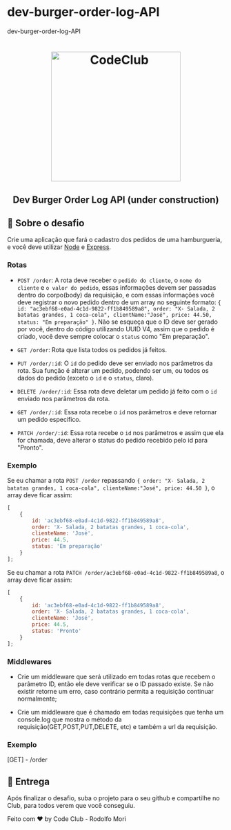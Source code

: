 # dev-burger-order-log-API

dev-burger-order-log-API

<h1 align="center">
    <img alt="CodeClub" src="https://i0.wp.com/rodolfomori.com/wp-content/uploads/2021/05/Co%CC%81pia-de-Yellow-White-and-Black-Edgy-Maximalism-Video-Gaming-YouTube-Outro-1-1024x1024.png" width="300px" />
</h1>

<h2 align="center">
  Dev Burger Order Log API (under construction)
</h2>

## :rocket: Sobre o desafio

Crie uma aplicação que fará o cadastro dos pedidos de uma hamburgueria, e você deve utilizar [Node](https://nodejs.org/en/) e [Express](https://expressjs.com/pt-br/).

### Rotas

-   `POST /order`: A rota deve receber o `pedido do cliente`, o `nome do cliente` e `o valor do pedido`, essas informações devem ser passadas dentro do corpo(body) da requisição, e com essas informações você deve registrar o novo pedido dentro de um array no seguinte formato: `{ id: "ac3ebf68-e0ad-4c1d-9822-ff1b849589a8", order: "X- Salada, 2 batatas grandes, 1 coca-cola", clientName:"José", price: 44.50, status: "Em preparação" }`. Não se esqueça que o ID deve ser gerado por você, dentro do código utilizando UUID V4, assim que o pedido é criado, você deve sempre colocar o `status` como "Em preparação".

-   `GET /order`: Rota que lista todos os pedidos já feitos.

-   `PUT /order/:id`: O `id` do pedido deve ser enviado nos parâmetros da rota. Sua função é alterar um pedido, podendo ser um, ou todos os dados do pedido (exceto o `id` e o `status`, claro).

-   `DELETE /order/:id`: Essa rota deve deletar um pedido já feito com o `id` enviado nos parâmetros da rota.

-   `GET /order/:id`: Essa rota recebe o `id` nos parâmetros e deve retornar um pedido específico.

-   `PATCH /order/:id`: Essa rota recebe o `id` nos parâmetros e assim que ela for chamada, deve alterar o status do pedido recebido pelo id para "Pronto".

### Exemplo

Se eu chamar a rota `POST /order` repassando `{ order: "X- Salada, 2 batatas grandes, 1 coca-cola", clienteName:"José", price: 44.50 }`,
o array deve ficar assim:

```js
[
    {
        id: 'ac3ebf68-e0ad-4c1d-9822-ff1b849589a8',
        order: 'X- Salada, 2 batatas grandes, 1 coca-cola',
        clienteName: 'José',
        price: 44.5,
        status: 'Em preparação'
    }
];
```

Se eu chamar a rota `PATCH /order/ac3ebf68-e0ad-4c1d-9822-ff1b849589a8`,
o array deve ficar assim:

```js
[
    {
        id: 'ac3ebf68-e0ad-4c1d-9822-ff1b849589a8',
        order: 'X- Salada, 2 batatas grandes, 1 coca-cola',
        clienteName: 'José',
        price: 44.5,
        status: 'Pronto'
    }
];
```

### Middlewares

-   Crie um middleware que será utilizado em todas rotas que recebem o parâmetro ID, então ele deve verificar se o ID passado existe. Se não existir retorne um erro, caso contrário permita a requisição continuar normalmente;

-   Crie um middleware que é chamado em todas requisições que tenha um console.log que mostra o método da requisição(GET,POST,PUT,DELETE, etc) e também a url da requisição.

### Exemplo

[GET] - /order

## 📅 Entrega

Após finalizar o desafio, suba o projeto para o seu github e compartilhe no Club, para todos verem que você conseguiu.

Feito com ♥ by Code Club - Rodolfo Mori
